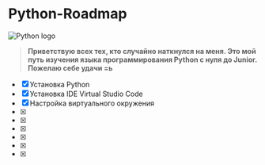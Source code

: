 # Python-Roadmap

![Python logo](https://www.python.org/static/img/python-logo.png)

> __Приветствую всех тех, кто случайно наткнулся на меня. Это мой путь изучения языка программирования Python с нуля до Junior. Пожелаю себе удачи =ь__


- [X] Установка Python
- [X] Установка IDE Virtual Studio Code
- [X] Настройка виртуального окружения
- [X] 
- [X] 
- [X] 
- [X] 
- [X] 
- [X] 
